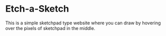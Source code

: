 # Etch-a-Sketch

This is a simple sketchpad type website where you can draw by hovering over the pixels of sketchpad in the middle.